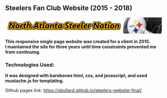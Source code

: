 ## Steelers Fan Club Website (2015 - 2018)

![](images/headers/alt3-4.png)

**This responsive single page website was created for a client in 2015.**</br>
**I maintained the site for three years until time constraints prevented me from continuing.**</br>

### Technologies Used:
**It was designed with barebones html, css, and javascript; and used mustache.js for templating.**</br>

Github pages link: https://sbullard.github.io/steelers-website-final/

